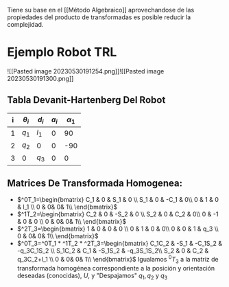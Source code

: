 Tiene su base en el [[Método Algebraico]] aprovechandose de las propiedades del producto de transformadas es posible reducir la complejidad.


# Ejemplo Robot TRL
![[Pasted image 20230530191254.png]]![[Pasted image 20230530191300.png]]
## Tabla Devanit-Hartenberg Del Robot

| i   | $\theta_i$ | $d_i$ | $a_i$ | $\alpha_1$ |
| --- | ---------- | ----- | ----- | ---------- |
| 1   | $q_1$      | $l_1$ |    0   | 90         |
| 2   | $q_2$      | 0     | 0     | -90        |
| 3   | 0          | $q_3$ | 0     | 0           |

## Matrices De Transformada Homogenea:
- $^0T_1=\begin{bmatrix} C_1 & 0 & S_1 & 0 \\ S_1 & 0 & -C_1 & 0\\ 0 & 1 & 0 & l_1 \\ 0 & 0& 0& 1\\ \end{bmatrix}$ 
- $^1T_2=\begin{bmatrix} C_2 & 0 & -S_2 & 0 \\ S_2 & 0 & C_2 & 0\\ 0 & -1 & 0 & 0 \\ 0 & 0& 0& 1\\ \end{bmatrix}$
- $^2T_3=\begin{bmatrix} 1 & 0 & 0 & 0 \\ 0 & 1 & 0 & 0\\ 0 & 0 & 1 & q_3 \\ 0 & 0& 0& 1\\ \end{bmatrix}$ 
- $^0T_3=^0T_1 * ^1T_2 * ^2T_3=\begin{bmatrix} C_1C_2 & -S_1 & -C_1S_2 & -q_3C_1S_2 \\ S_1C_2 & C_1 & -S_1S_2 & -q_3S_1S_2\\ S_2 & 0 & C_2 & q_3C_2+l_1 \\ 0 & 0& 0& 1\\ \end{bmatrix}$ 
Igualamos $^0T_3$ a la matriz de transformada homogénea correspondiente a la posición y orientación deseadas (conocidas), $U$, y "Despajamos" $q_1,q_2$ y $q_3$ 